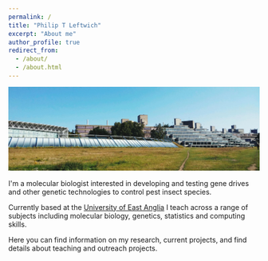 ```yaml
---
permalink: /
title: "Philip T Leftwich"
excerpt: "About me"
author_profile: true
redirect_from: 
  - /about/
  - /about.html
---
```

<img src='/images/UEA.jpg'>

I'm a molecular biologist interested in developing and testing gene drives and other genetic technologies to control pest insect species.  

Currently based at the [University of East Anglia](https://people.uea.ac.uk/p_leftwich) I teach across a range of subjects including molecular biology, genetics, statistics and computing skills.


Here you can find information on my research, current projects, and find details about teaching and outreach projects.

<meta name="twitter:card" content="summary" />
<meta name="twitter:site" content="@philipleftwich" />
<meta name="twitter:title" content="Philip Leftwich" />
<meta name="twitter:description" content="Academic website for Philip Leftwich PhD" />
<meta name="twitter:image" content="https://philip-leftwich.github.io/images/leftwichsmall.jpg" />


